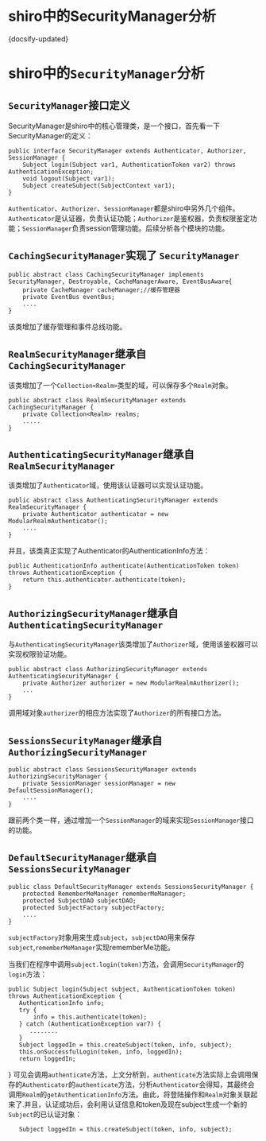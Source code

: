 
# shiro中的SecurityManager分析
{docsify-updated}




# shiro中的`SecurityManager`分析

## `SecurityManager`接口定义
SecurityManager是shiro中的核心管理类，是一个接口，首先看一下SecurityManager的定义：

    public interface SecurityManager extends Authenticator, Authorizer, SessionManager {
        Subject login(Subject var1, AuthenticationToken var2) throws AuthenticationException;
        void logout(Subject var1);
        Subject createSubject(SubjectContext var1);
    }
`Authenticator`、`Authorizer`、`SessionManager`都是shiro中另外几个组件。`Authenticator`是认证器，负责认证功能；`Authorizer`是鉴权器，负责权限鉴定功能；`SessionManager`负责session管理功能。后续分析各个模块的功能。


## `CachingSecurityManager`实现了 `SecurityManager`

    public abstract class CachingSecurityManager implements SecurityManager, Destroyable, CacheManagerAware, EventBusAware{
        private CacheManager cacheManager;//缓存管理器
        private EventBus eventBus;
        ....
    }
该类增加了缓存管理和事件总线功能。

## `RealmSecurityManager`继承自 `CachingSecurityManager`
该类增加了一个`Collection<Realm>`类型的域，可以保存多个`Realm`对象。

    public abstract class RealmSecurityManager extends CachingSecurityManager {
        private Collection<Realm> realms;
        .....
    }


## `AuthenticatingSecurityManager`继承自 `RealmSecurityManager`
该类增加了`Authenticator`域，使用该认证器可以实现认证功能。

    public abstract class AuthenticatingSecurityManager extends RealmSecurityManager {
        private Authenticator authenticator = new ModularRealmAuthenticator();
        ....
    }
并且，该类真正实现了Authenticator的AuthenticationInfo方法：

    public AuthenticationInfo authenticate(AuthenticationToken token) throws AuthenticationException {
        return this.authenticator.authenticate(token);
    }



## `AuthorizingSecurityManager`继承自 `AuthenticatingSecurityManager`

与`AuthenticatingSecurityManager`该类增加了`Authorizer`域，使用该鉴权器可以实现权限验证功能。

    public abstract class AuthorizingSecurityManager extends AuthenticatingSecurityManager {
        private Authorizer authorizer = new ModularRealmAuthorizer();
        ...
    }
调用域对象`authorizer`的相应方法实现了`Authorizer`的所有接口方法。

## `SessionsSecurityManager`继承自`AuthorizingSecurityManager`

    public abstract class SessionsSecurityManager extends AuthorizingSecurityManager {
        private SessionManager sessionManager = new DefaultSessionManager();
        ....
    }
跟前两个类一样，通过增加一个`SessionManager`的域来实现`SessionManager`接口的功能。


## `DefaultSecurityManager`继承自`SessionsSecurityManager`

    public class DefaultSecurityManager extends SessionsSecurityManager {
        protected RememberMeManager rememberMeManager;
        protected SubjectDAO subjectDAO;
        protected SubjectFactory subjectFactory;
        ....
    }
`subjectFactory`对象用来生成`subject`，`subjectDAO`用来保存`subject`,`rememberMeManager`实现rememberMe功能。

当我们在程序中调用`subject.login(token)`方法，会调用`SecurityManager`的`login`方法：

    public Subject login(Subject subject, AuthenticationToken token) throws AuthenticationException {
       AuthenticationInfo info;
       try {
           info = this.authenticate(token);
       } catch (AuthenticationException var7) {
          ........
       }
       Subject loggedIn = this.createSubject(token, info, subject);
       this.onSuccessfulLogin(token, info, loggedIn);
       return loggedIn;
   }
可见会调用`authenticate`方法，上文分析到，`authenticate`方法实际上会调用保存的`Authenticator`的`authenticate`方法，分析`Authenticator`会得知，其最终会调用`Realm`的`getAuthenticationInfo`方法。由此，将登陆操作和`Realm`对象关联起来了.并且，认证成功后，会利用认证信息和token及现在subject生成一个新的`Subject`的已认证对象：
  
       Subject loggedIn = this.createSubject(token, info, subject);
  
